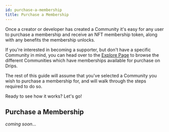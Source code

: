```yaml
---
id: purchase-a-membership
title: Purchase a Membership
---
```


Once a creator or developer has created a Community it's easy for any user to
purchase a membership and receive an NFT membership token, along with any benefits
the membership unlocks.

If you're interested in becoming a supporter, but don't have a specific Community
in mind, you can head over to the [Explore Page][da] to browse the different Communities
which have memberships available for purchase on Drips.

The rest of this guide will assume that you've selected a Community you wish
to purchase a membership for, and will walk through the steps required to do so.

Ready to see how it works? Let's go!

## Purchase a Membership

*coming soon...*


[da]: https://drips.radicle.network/

